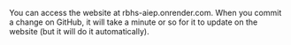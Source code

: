 You can access the website at rbhs-aiep.onrender.com. When you commit a change on GitHub, it will take a minute or so for it to update on the website (but it will do it automatically).
